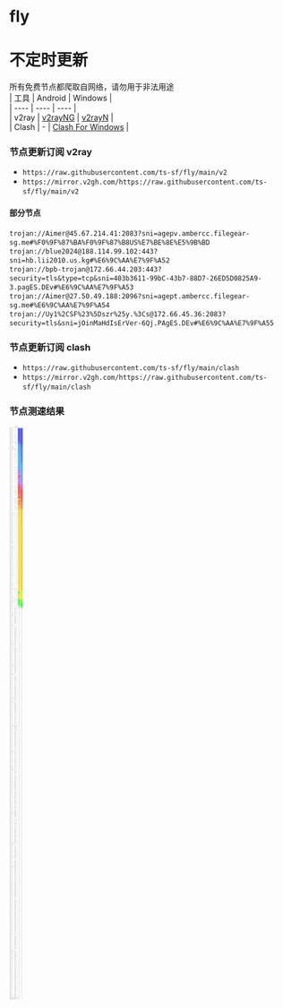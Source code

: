 # fly
# 不定时更新
所有免费节点都爬取自网络，请勿用于非法用途  
|  工具  | Android  | Windows  |  
|  ----  | ----   | ----  |  
| v2ray  | [v2rayNG](https://github.com/2dust/v2rayNG/releases) | [v2rayN](https://github.com/2dust/v2rayN/releases) |  
| Clash  | - | [Clash For Windows](https://github.com/2dust/clashN/releases) | 
  
### 节点更新订阅  v2ray
- `https://raw.githubusercontent.com/ts-sf/fly/main/v2`  
- `https://mirror.v2gh.com/https://raw.githubusercontent.com/ts-sf/fly/main/v2`  

#### 部分节点  
``` 
trojan://Aimer@45.67.214.41:2083?sni=agepv.ambercc.filegear-sg.me#%F0%9F%87%BA%F0%9F%87%B8US%E7%BE%8E%E5%9B%BD
trojan://blue2024@188.114.99.102:443?sni=hb.lii2010.us.kg#%E6%9C%AA%E7%9F%A52
trojan://bpb-trojan@172.66.44.203:443?security=tls&type=tcp&sni=403b3611-99bC-43b7-88D7-26ED5D0825A9-3.pagES.DEv#%E6%9C%AA%E7%9F%A53
trojan://Aimer@27.50.49.188:2096?sni=agept.ambercc.filegear-sg.me#%E6%9C%AA%E7%9F%A54
trojan://Uy1%2CSF%23%5Dszr%25y.%3Cs@172.66.45.36:2083?security=tls&sni=jOinMaHdIsErVer-6Qj.PAgES.DEv#%E6%9C%AA%E7%9F%A55
```
### 节点更新订阅  clash
- `https://raw.githubusercontent.com/ts-sf/fly/main/clash`  
- `https://mirror.v2gh.com/https://raw.githubusercontent.com/ts-sf/fly/main/clash`  

### 节点测速结果
![image](traffic.png)
